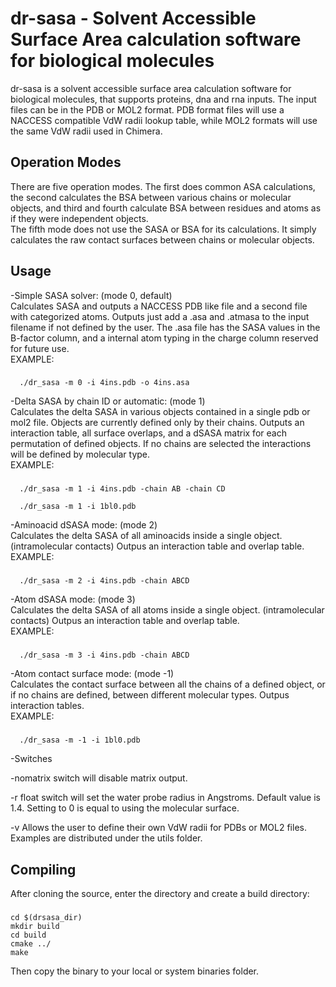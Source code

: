 # dr-sasa - Solvent Accessible Surface Area calculation software for biological molecules

dr-sasa is a solvent accessible surface area calculation software for biological molecules, that supports proteins, dna and rna inputs. The input files can be in the PDB or MOL2 format. PDB format files will use a NACCESS compatible VdW radii lookup table, while MOL2 formats will use the same VdW radii used in Chimera.

## Operation Modes

There are five operation modes. The first does common ASA calculations, the second calculates the BSA between various chains or molecular objects, and third and fourth calculate BSA between residues and atoms as if they were independent objects.  
The fifth mode does not use the SASA or BSA for its calculations. It simply calculates the raw contact surfaces between chains or molecular objects.

## Usage

 -Simple SASA solver: (mode 0, default)  
Calculates SASA and outputs a NACCESS PDB like file and a second file with categorized atoms.
Outputs just add a .asa and .atmasa to the input filename if not defined by the user.
The .asa file has the SASA values in the B-factor column, and a internal atom typing in the charge column reserved for future use.  
EXAMPLE:
###
```
  ./dr_sasa -m 0 -i 4ins.pdb -o 4ins.asa
```
 -Delta SASA by chain ID or automatic: (mode 1)  
Calculates the delta SASA in various objects contained in a single pdb or mol2 file.
Objects are currently defined only by their chains.
Outputs an interaction table, all surface overlaps, and a dSASA matrix for each
permutation of defined objects.
If no chains are selected the interactions will be defined by molecular type.  
EXAMPLE:
###
```
  ./dr_sasa -m 1 -i 4ins.pdb -chain AB -chain CD

  ./dr_sasa -m 1 -i 1bl0.pdb
```
 -Aminoacid dSASA mode: (mode 2)  
Calculates the delta SASA of all aminoacids inside a single object. (intramolecular contacts)
Outpus an interaction table and overlap table.  
EXAMPLE:
###
```
  ./dr_sasa -m 2 -i 4ins.pdb -chain ABCD
```
 -Atom dSASA mode: (mode 3)  
Calculates the delta SASA of all atoms inside a single object. (intramolecular contacts)
Outpus an interaction table and overlap table.  
EXAMPLE:
###
```
  ./dr_sasa -m 3 -i 4ins.pdb -chain ABCD
```
 -Atom contact surface mode: (mode -1)  
Calculates the contact surface between all the chains of a defined object, or if no chains are defined, between different molecular types.
Outpus interaction tables.  
EXAMPLE:
###
```
  ./dr_sasa -m -1 -i 1bl0.pdb
```
 -Switches  

-nomatrix switch will disable matrix output.

-r float  switch will set the water probe radius in Angstroms. Default value is 1.4. Setting to 0 is equal to using the molecular surface.

-v  Allows the user to define their own VdW radii for PDBs or MOL2 files. Examples are distributed under the utils folder.


## Compiling
After cloning the source, enter the directory and create a build directory:

###
```
cd $(drsasa_dir)
mkdir build
cd build
cmake ../
make
```

Then copy the binary to your local or system binaries folder.
